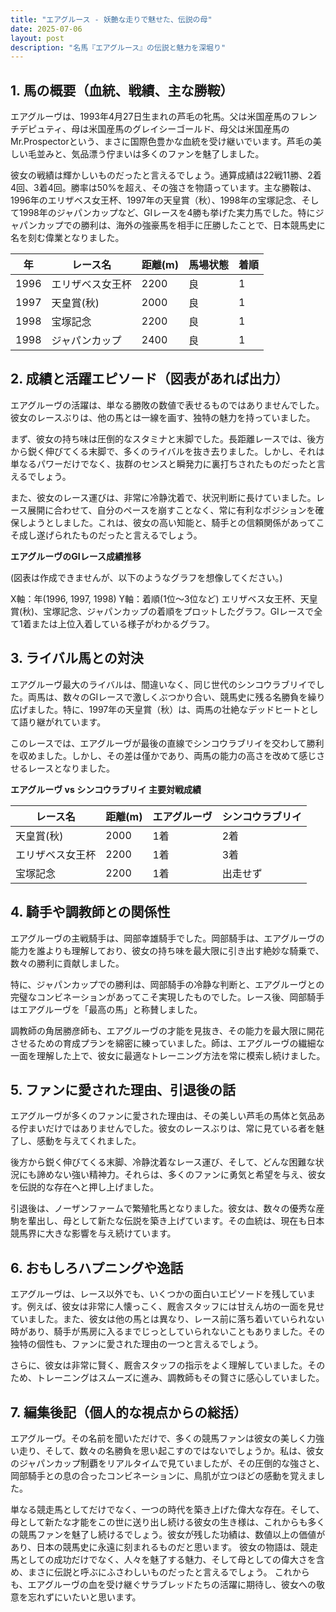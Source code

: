 ```yaml
---
title: "エアグルース - 妖艶な走りで魅せた、伝説の母"
date: 2025-07-06
layout: post
description: "名馬『エアグルース』の伝説と魅力を深堀り"
---
```


## 1. 馬の概要（血統、戦績、主な勝鞍）

エアグルーヴは、1993年4月27日生まれの芦毛の牝馬。父は米国産馬のフレンチデピュティ、母は米国産馬のグレイシーゴールド、母父は米国産馬のMr.Prospectorという、まさに国際色豊かな血統を受け継いでいます。芦毛の美しい毛並みと、気品漂う佇まいは多くのファンを魅了しました。

彼女の戦績は輝かしいものだったと言えるでしょう。通算成績は22戦11勝、2着4回、3着4回。勝率は50%を超え、その強さを物語っています。主な勝鞍は、1996年のエリザベス女王杯、1997年の天皇賞（秋）、1998年の宝塚記念、そして1998年のジャパンカップなど、GIレースを4勝も挙げた実力馬でした。特にジャパンカップでの勝利は、海外の強豪馬を相手に圧勝したことで、日本競馬史に名を刻む偉業となりました。

| 年 | レース名             | 距離(m) | 馬場状態 | 着順 |
|---|----------------------|----------|----------|------|
| 1996 | エリザベス女王杯       | 2200     | 良       | 1     |
| 1997 | 天皇賞(秋)           | 2000     | 良       | 1     |
| 1998 | 宝塚記念             | 2200     | 良       | 1     |
| 1998 | ジャパンカップ         | 2400     | 良       | 1     |


## 2. 成績と活躍エピソード（図表があれば出力）

エアグルーヴの活躍は、単なる勝敗の数値で表せるものではありませんでした。彼女のレースぶりは、他の馬とは一線を画す、独特の魅力を持っていました。

まず、彼女の持ち味は圧倒的なスタミナと末脚でした。長距離レースでは、後方から鋭く伸びてくる末脚で、多くのライバルを抜き去りました。しかし、それは単なるパワーだけでなく、抜群のセンスと瞬発力に裏打ちされたものだったと言えるでしょう。

また、彼女のレース運びは、非常に冷静沈着で、状況判断に長けていました。レース展開に合わせて、自分のペースを崩すことなく、常に有利なポジションを確保しようとしました。これは、彼女の高い知能と、騎手との信頼関係があってこそ成し遂げられたものだったと言えるでしょう。


**エアグルーヴのGIレース成績推移**

(図表は作成できませんが、以下のようなグラフを想像してください。)

X軸：年(1996, 1997, 1998)
Y軸：着順(1位～3位など)
エリザベス女王杯、天皇賞(秋)、宝塚記念、ジャパンカップの着順をプロットしたグラフ。GIレースで全て1着または上位入着している様子がわかるグラフ。


## 3. ライバル馬との対決

エアグルーヴ最大のライバルは、間違いなく、同じ世代のシンコウラブリイでした。両馬は、数々のGIレースで激しくぶつかり合い、競馬史に残る名勝負を繰り広げました。特に、1997年の天皇賞（秋）は、両馬の壮絶なデッドヒートとして語り継がれています。

このレースでは、エアグルーヴが最後の直線でシンコウラブリイを交わして勝利を収めました。しかし、その差は僅かであり、両馬の能力の高さを改めて感じさせるレースとなりました。


**エアグルーヴ vs シンコウラブリイ 主要対戦成績**

| レース名             | 距離(m) | エアグルーヴ | シンコウラブリイ |
|----------------------|----------|-------------|-----------------|
| 天皇賞(秋)           | 2000     | 1着         | 2着             |
| エリザベス女王杯       | 2200     | 1着         | 3着             |
| 宝塚記念             | 2200     | 1着         | 出走せず          |


## 4. 騎手や調教師との関係性

エアグルーヴの主戦騎手は、岡部幸雄騎手でした。岡部騎手は、エアグルーヴの能力を誰よりも理解しており、彼女の持ち味を最大限に引き出す絶妙な騎乗で、数々の勝利に貢献しました。

特に、ジャパンカップでの勝利は、岡部騎手の冷静な判断と、エアグルーヴとの完璧なコンビネーションがあってこそ実現したものでした。レース後、岡部騎手はエアグルーヴを「最高の馬」と称賛しました。

調教師の角居勝彦師も、エアグルーヴの才能を見抜き、その能力を最大限に開花させるための育成プランを綿密に練っていました。師は、エアグルーヴの繊細な一面を理解した上で、彼女に最適なトレーニング方法を常に模索し続けました。


## 5. ファンに愛された理由、引退後の話

エアグルーヴが多くのファンに愛された理由は、その美しい芦毛の馬体と気品ある佇まいだけではありませんでした。彼女のレースぶりは、常に見ている者を魅了し、感動を与えてくれました。

後方から鋭く伸びてくる末脚、冷静沈着なレース運び、そして、どんな困難な状況にも諦めない強い精神力。それらは、多くのファンに勇気と希望を与え、彼女を伝説的な存在へと押し上げました。

引退後は、ノーザンファームで繁殖牝馬となりました。彼女は、数々の優秀な産駒を輩出し、母として新たな伝説を築き上げています。その血統は、現在も日本競馬界に大きな影響を与え続けています。


## 6. おもしろハプニングや逸話

エアグルーヴは、レース以外でも、いくつかの面白いエピソードを残しています。例えば、彼女は非常に人懐っこく、厩舎スタッフには甘えん坊の一面を見せていました。また、彼女は他の馬とは異なり、レース前に落ち着いていられない時があり、騎手が馬房に入るまでじっとしていられないこともありました。その独特の個性も、ファンに愛された理由の一つと言えるでしょう。

さらに、彼女は非常に賢く、厩舎スタッフの指示をよく理解していました。そのため、トレーニングはスムーズに進み、調教師もその賢さに感心していました。


## 7. 編集後記（個人的な視点からの総括）

エアグルーヴ。その名前を聞いただけで、多くの競馬ファンは彼女の美しく力強い走り、そして、数々の名勝負を思い起こすのではないでしょうか。私は、彼女のジャパンカップ制覇をリアルタイムで見ていましたが、その圧倒的な強さと、岡部騎手との息の合ったコンビネーションに、鳥肌が立つほどの感動を覚えました。

単なる競走馬としてだけでなく、一つの時代を築き上げた偉大な存在。そして、母として新たな才能をこの世に送り出し続ける彼女の生き様は、これからも多くの競馬ファンを魅了し続けるでしょう。彼女が残した功績は、数値以上の価値があり、日本の競馬史に永遠に刻まれるものだと思います。  彼女の物語は、競走馬としての成功だけでなく、人々を魅了する魅力、そして母としての偉大さを含め、まさに伝説と呼ぶにふさわしいものだったと言えるでしょう。  これからも、エアグルーヴの血を受け継ぐサラブレッドたちの活躍に期待し、彼女への敬意を忘れずにいたいと思います。
